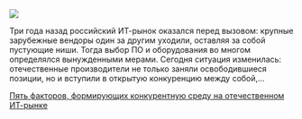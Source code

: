 <!--2025-06-16 10:41:00-->
<div class="yb">
  <div class="rss habr"><img src="https://habrastorage.org/getpro/habr/upload_files/7e2/afb/7df/7e2afb7df38af7d2fb09fe9d29209b38.jpg" /><p>Три года назад российский ИТ-рынок оказался перед вызовом: крупные зарубежные вендоры один за другим уходили, оставляя за собой пустующие ниши. Тогда выбор ПО и оборудования во многом определялся вынужденными мерами. Сегодня ситуация изменилась: отечественные производители не только заняли освободившиеся позиции, но и вступили в открытую конкуренцию между собой,... <p class="titl"><a href="https://habr.com/ru/companies/croc/news/917616/?utm_source=habrahabr&utm_medium=rss&utm_campaign=917616">Пять факторов, формирующих конкурентную среду на отечественном ИТ-рынке</a></p></div>
</div>
